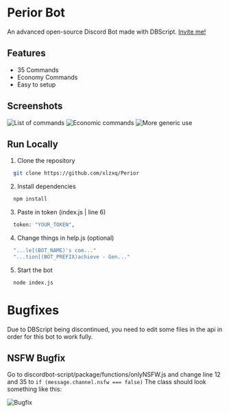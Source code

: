 # Perior Bot
An advanced open-source Discord Bot made with DBScript. [Invite me!](https://discord.com/oauth2/authorize?client_id=972441096435163146&scope=bot&permissions=1072935854023)

## Features
- 35 Commands
- Economy Commands
- Easy to setup

## Screenshots
![List of commands](https://media.discordapp.net/attachments/972803542744170527/1042107002735820921/image.png)
![Economic commands](https://cdn.discordapp.com/attachments/972803542744170527/1042107003234955324/image.png)
![More generic use](https://cdn.discordapp.com/attachments/972803542744170527/1042107003578875944/image.png)

## Run Locally
1. Clone the repository
```bash
  git clone https://github.com/xlzxq/Perior
```

2. Install dependencies
```bash
  npm install
```

3. Paste in token (index.js | line 6)
```bash
  token: "YOUR_TOKEN",
```

4. Change things in help.js (optional)
```bash
  "...le[(BOT_NAME)'s com..."
  "...tion[(BOT_PREFIX)achieve - Gen..."
```

5. Start the bot
```bash
  node index.js
```

# Bugfixes
Due to DBScript being discontinued, you need to edit some files in the api in order for this bot to work fully.

## NSFW Bugfix
Go to discordbot-script/package/functions/onlyNSFW.js and change line 12 and 35 to `if (message.channel.nsfw === false)`
The class should look something like this:

![Bugfix](https://cdn.discordapp.com/attachments/972803542744170527/1042167896559853670/image.png)
